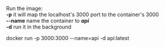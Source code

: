 Run the image:  
__-p__ it will map the localhost's 3000 port to the container's 3000  
__--name__ name the container to ***api***  
__-d__ run it in the background  

docker run -p 3000:3000 --name=api -d api:latest
